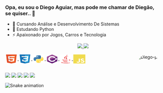 ### Opa, eu sou o Diego Aguiar, mas pode me chamar de Diegão, se quiser.. 👋

- 🔭 Cursando Análise e Desenvolvimento De Sistemas
- 🌱 Estudando Python
- ⚡ Apaixonado por Jogos, Carros e Tecnologia

<div align="center">
  <a href="https://github.com/diegao56">
  <img height="180em" src="https://github-readme-stats.vercel.app/api?username=diegao56&show_icons=true&theme=dark&include_all_commits=true&count_private=true"/>
  <img height="180em" src="https://github-readme-stats.vercel.app/api/top-langs/?username=diegao56&layout=compact&langs_count=7&theme=dark"/>
</div>
  
<div style="display: inline_block"><br>
  <img align="center" alt="Diego-HTML" height="30" width="40" src="https://raw.githubusercontent.com/devicons/devicon/master/icons/html5/html5-original.svg">
  <img align="center" alt="Diego-CSS" height="30" width="40" src="https://raw.githubusercontent.com/devicons/devicon/master/icons/css3/css3-original.svg">
  <img align="center" alt="Diego-Python" height="30" width="40" src="https://raw.githubusercontent.com/devicons/devicon/master/icons/python/python-original.svg">
  <img align="center" alt="Diego-Csharp" height="30" width="40" src="https://raw.githubusercontent.com/devicons/devicon/master/icons/csharp/csharp-original.svg">
  <img align="center" alt="Diego-Java" height="30" width="40" src="https://raw.githubusercontent.com/devicons/devicon/master/icons/java/java-plain.svg">
  <img align="center" alt="Diego-Js" height="30" width="40" src="https://raw.githubusercontent.com/devicons/devicon/master/icons/javascript/javascript-plain.svg">
  <img align="right" alt="Diego-pic" height="150" style="border-radius:50px;" src="https://img.wattpad.com/a52f087780d73bb36e7bfa95ac658b44f5fe9e35/68747470733a2f2f73332e616d617a6f6e6177732e636f6d2f776174747061642d6d656469612d736572766963652f53746f7279496d6167652f4a306d6b42736167554c665455673d3d2d3433383136303630342e313463666263303335313739383963643631303330373938343031352e6a7067?s=fit&w=720&h=720">
</div>
  
##  

<div>
  <a href="https://www.youtube.com/channel/UCfzeBK9el8MyMyfx4rdvoMw" target="_blank"><img src="https://img.shields.io/badge/YouTube-FF0000?style=for-the-badge&logo=youtube&logoColor=white" target="_blank"></a>
  <a href="https://instagram.com/diego_aguiar11" target="_blank"><img src="https://img.shields.io/badge/-Instagram-%23E4405F?style=for-the-badge&logo=instagram&logoColor=white" target="_blank"></a>
 	<a href="https://www.twitch.tv/dialan1" target="_blank"><img src="https://img.shields.io/badge/Twitch-9146FF?style=for-the-badge&logo=twitch&logoColor=white" target="_blank"></a>
 <a href="https://discord.gg/UuBpPKKQ" target="_blank"><img src="https://img.shields.io/badge/Discord-7289DA?style=for-the-badge&logo=discord&logoColor=white" target="_blank"></a> 
  <a href="https://www.linkedin.com/in/diegoalanaguiar/" target="_blank"><img src="https://img.shields.io/badge/-LinkedIn-%230077B5?style=for-the-badge&logo=linkedin&logoColor=white" target="_blank"></a>
</div>
  
![Snake animation](https://github.com/diegao56/diegao56/blob/output/github-contribution-grid-snake.svg)
